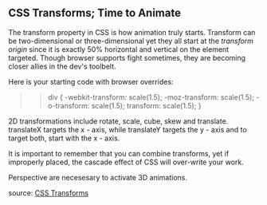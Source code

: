 ## CSS Transforms; Time to Animate ##

The transform property in CSS is how animation truly starts. Transform can be two-dimensional or three-dimensional yet they all start at the *transform origin* since it is exactly 50% horizontal and vertical on the element targeted. Though browser supports fight sometimes, they are becoming closer allies in the dev's toolbelt.

Here is your starting code with browser overrides:

>>div {
  -webkit-transform: scale(1.5);
    -moz-transform: scale(1.5);
      -o-transform: scale(1.5);
         transform: scale(1.5);
}

2D transformations include rotate, scale, cube, skew and translate. translateX targets the x - axis, while translateY targets the y - axis and to target both, start with the x - axis.

It is important to remember that you can combine transforms, yet if improperly placed, the cascade effect of CSS will over-write your work.

Perspective are necesesary to activate 3D animations. 

source: [CSS Transforms](https://learn.shayhowe.com/advanced-html-css/css-transforms/)